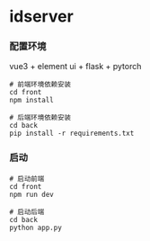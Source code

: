 # idserver

### 配置环境
vue3 + element ui + flask + pytorch
```
# 前端环境依赖安装
cd front
npm install

# 后端环境依赖安装
cd back
pip install -r requirements.txt
```


### 启动
```
# 启动前端
cd front
npm run dev

# 启动后端
cd back
python app.py
```